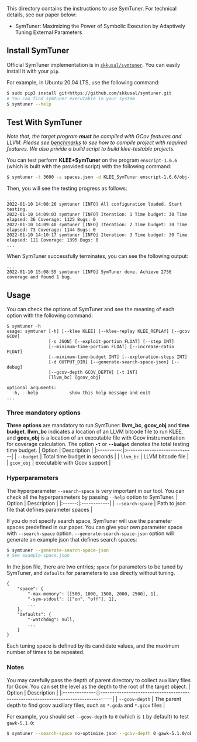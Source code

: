 This directory contains the instructions to use SymTuner.
For technical details, see our paper below:
* SymTuner: Maximizing the Power of Symbolic Execution by Adaptively Tuning External Parameters

## Install SymTuner

Official SymTuner implementation is in [`skkusal/symtuner`](https://github.com/skkusal/symtuner).
You can easily install it with your `pip`.

For example, in Ubuntu 20.04 LTS, use the following command:
```bash
$ sudo pip3 install git+https://github.com/skkusal/symtuner.git
# You can find symtuner executable in your system.
$ symtuner --help
```

## Test With SymTuner

*Note that, the target program **must** be compiled with GCov features and LLVM.
Please see [benchmarks](../benchmarks) to see how to compile project with required features.
We also privide a build script to build klee-testable projects.*

You can test perform **KLEE+SymTuner** on the program `enscript-1.6.6` (which is built with the provided script) with the following command:
```bash
$ symtuner -t 3600 -s spaces.json -d KLEE_SymTuner enscript-1.6.6/obj-llvm/src/enscript.bc enscript-1.6.6/obj-gcov/src/enscript 
```
Then, you will see the testing progress as follows:
```
...
2022-01-10 14:08:26 symtuner [INFO] All configuration loaded. Start testing.
2022-01-10 14:09:03 symtuner [INFO] Iteration: 1 Time budget: 30 Time elapsed: 36 Coverage: 1125 Bugs: 0
2022-01-10 14:09:40 symtuner [INFO] Iteration: 2 Time budget: 30 Time elapsed: 73 Coverage: 1144 Bugs: 0
2022-01-10 14:10:17 symtuner [INFO] Iteration: 3 Time budget: 30 Time elapsed: 111 Coverage: 1395 Bugs: 0
...
```
When SymTuner successfully terminates, you can see the following output:
```
...
2022-01-10 15:08:55 symtuner [INFO] SymTuner done. Achieve 2756 coverage and found 1 bug.
```

## Usage

You can check the options of SymTuner and see the meaning of each option with the following command:
```
$ symtuner -h
usage: symtuner [-h] [--klee KLEE] [--klee-replay KLEE_REPLAY] [--gcov GCOV]
                [-s JSON] [--exploit-portion FLOAT] [--step INT]
                [--minimum-time-portion FLOAT] [--increase-ratio FLOAT]
                [--minimum-time-budget INT] [--exploration-steps INT]
                [-d OUTPUT_DIR] [--generate-search-space-json] [--debug]
                [--gcov-depth GCOV_DEPTH] [-t INT]
                [llvm_bc] [gcov_obj]

optional arguments:
  -h, --help            show this help message and exit                    
...
```

### Three mandatory options
**Three options** are mandatory to run SymTuner: **llvm_bc**, **gcov_obj** and **time budget**. 
**llvm_bc** indicates a location of an LLVM bitcode file to run KLEE, and **gcov_obj** is a location of an executable file with Gcov instrumentation for coverage calculation.
The option **`-t`** or **`--budget`** denotes the total testing time budget. 
| Option     | Description                  |
|:----------:|:-----------------------------|
| `--budget` | Total time budget in seconds |
| `llvm_bc`  | LLVM bitcode file            |
| `gcov_obj` | executable with Gcov support |


### Hyperparameters
The hyperparameter `--search-space` is very important in our tool. You can check all the hyperparameters by passing `--help` option to SymTuner.
| Option | Description |
|:------:|:------------|
| `--search-space` | Path to json file that defines parameter spaces |

If you do not specify search space, SymTuner will use the parameter spaces predefined in our paper.
You can give your own parameter space with `--search-space` option.
`--generate-search-space-json` option will generate an example json that defines search spaces:
```bash
$ symtuner --generate-search-space-json
# See example-space.json
```

In the json file, there are two entries;
`space` for parameters to be tuned by SymTuner, and `defaults` for parameters to use directly without tuning.
```
{
    "space": {
        "-max-memory": [[500, 1000, 1500, 2000, 2500], 1],
        "-sym-stdout": [["on", "off"], 1],
        ...
    },
    "defaults": {
        "-watchdog": null,
        ...
    }
}
```
Each tuning space is defined by its candidate values, and the maximum number of times to be repeated.

### Notes
You may carefully pass the depth of parent directory to collect auxiliary files for Gcov.
You can set the level as the depth to the root of the target object.
| Option         | Description                                                                        |
|:--------------:|:-----------------------------------------------------------------------------------|
| `--gcov-depth` | The parent depth to find gcov auxiliary files, such as `*.gcda` and `*.gcov` files |

For example, you should set `--gcov-depth` to `0` (which is `1` by default) to test `gawk-5.1.0`:
```bash
$ symtuner --search-space no-optimize.json --gcov-depth 0 gawk-5.1.0/obj-llvm/gawk.bc gawk-5.1.0/obj-gcov/gawk
```
